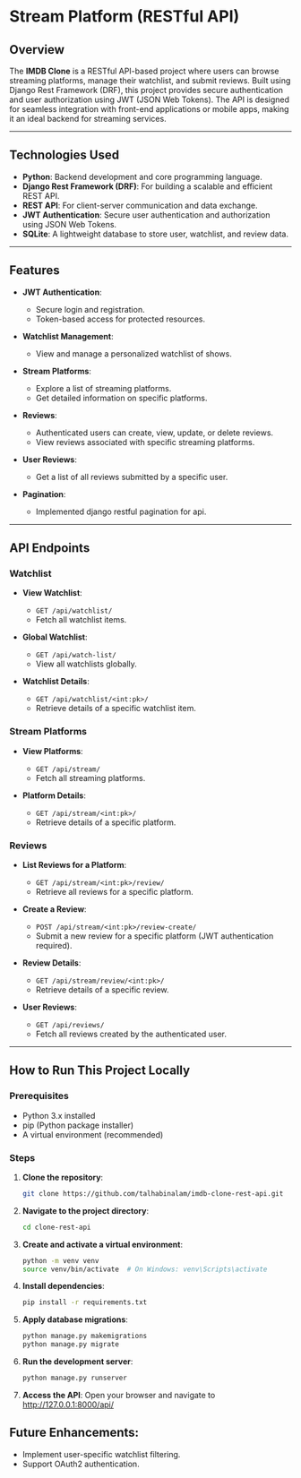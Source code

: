 # Stream Platform (RESTful API)

## Overview

The **IMDB Clone** is a RESTful API-based project where users can browse streaming platforms, manage their watchlist, and submit reviews. Built using Django Rest Framework (DRF), this project provides secure authentication and user authorization using JWT (JSON Web Tokens). The API is designed for seamless integration with front-end applications or mobile apps, making it an ideal backend for streaming services.

---

## Technologies Used

- **Python**: Backend development and core programming language.
- **Django Rest Framework (DRF)**: For building a scalable and efficient REST API.
- **REST API**: For client-server communication and data exchange.
- **JWT Authentication**: Secure user authentication and authorization using JSON Web Tokens.
- **SQLite**: A lightweight database to store user, watchlist, and review data.

---

## Features

- **JWT Authentication**:
  - Secure login and registration.
  - Token-based access for protected resources.
  
- **Watchlist Management**:
  - View and manage a personalized watchlist of shows.

- **Stream Platforms**:
  - Explore a list of streaming platforms.
  - Get detailed information on specific platforms.

- **Reviews**:
  - Authenticated users can create, view, update, or delete reviews.
  - View reviews associated with specific streaming platforms.

- **User Reviews**:
  - Get a list of all reviews submitted by a specific user.
 
- **Pagination**:
  - Implemented django restful pagination for api.

---

## API Endpoints

### Watchlist

- **View Watchlist**:
  - `GET /api/watchlist/`  
  - Fetch all watchlist items.

- **Global Watchlist**:
  - `GET /api/watch-list/`  
  - View all watchlists globally.

- **Watchlist Details**:
  - `GET /api/watchlist/<int:pk>/`  
  - Retrieve details of a specific watchlist item.

### Stream Platforms

- **View Platforms**:
  - `GET /api/stream/`  
  - Fetch all streaming platforms.

- **Platform Details**:
  - `GET /api/stream/<int:pk>/`  
  - Retrieve details of a specific platform.

### Reviews

- **List Reviews for a Platform**:
  - `GET /api/stream/<int:pk>/review/`  
  - Retrieve all reviews for a specific platform.

- **Create a Review**:
  - `POST /api/stream/<int:pk>/review-create/`  
  - Submit a new review for a specific platform (JWT authentication required).

- **Review Details**:
  - `GET /api/stream/review/<int:pk>/`  
  - Retrieve details of a specific review.

- **User Reviews**:
  - `GET /api/reviews/`  
  - Fetch all reviews created by the authenticated user.

---

## How to Run This Project Locally

### Prerequisites
- Python 3.x installed
- pip (Python package installer)
- A virtual environment (recommended)

### Steps
1. **Clone the repository**:
   ```bash
   git clone https://github.com/talhabinalam/imdb-clone-rest-api.git
   ```
2. **Navigate to the project directory**:
   ```bash
   cd clone-rest-api
   ```
3. **Create and activate a virtual environment**:
   ```bash
   python -m venv venv
   source venv/bin/activate  # On Windows: venv\Scripts\activate
   ```
4. **Install dependencies**:
   ```bash
   pip install -r requirements.txt
   ```
5. **Apply database migrations**:
   ```bash
   python manage.py makemigrations
   python manage.py migrate
   ```
6. **Run the development server**:
   ```bash
   python manage.py runserver
   ```
7. **Access the API**: Open your browser and navigate to http://127.0.0.1:8000/api/

## Future Enhancements:
- Implement user-specific watchlist filtering.
- Support OAuth2 authentication.
